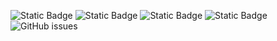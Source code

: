 ![Static Badge](https://img.shields.io/badge/blacklists-60-000000) ![Static Badge](https://img.shields.io/badge/blacklisted-2739147-cc0000) ![Static Badge](https://img.shields.io/badge/whitelisted-2242-00CC00) ![Static Badge](https://img.shields.io/badge/streaming_blacklist-28106-000000) ![GitHub issues](https://img.shields.io/github/issues/fabriziosalmi/blacklists)
